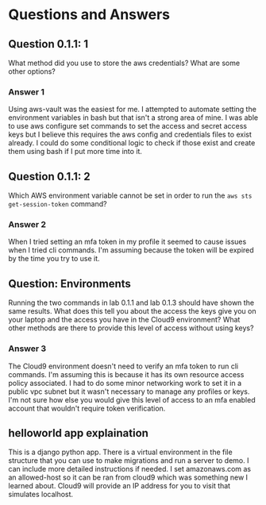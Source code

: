 # Questions and Answers

## Question 0.1.1: 1

What method did you use to store the aws credentials?  What are some other options?

### Answer 1

Using aws-vault was the easiest for me.
I attempted to automate setting the environment variables in bash
but that isn't a strong area of mine. I was able to use aws configure set commands
to set the access and secret access keys but I believe this requires the aws config
and credentials files to exist already. I could do some conditional logic to check
if those exist and create them using bash if I put more time into it.

## Question 0.1.1: 2

Which AWS environment variable cannot be set in order to run the
`aws sts get-session-token` command?

### Answer 2

When I tried setting an mfa token in my profile
it seemed to cause issues when I tried cli commands.
I'm assuming because the token will be expired by the time you try to use it.

## Question: Environments

Running the two commands in lab 0.1.1 and lab 0.1.3 should have shown the same results.
What does this tell you about the access the keys give you on your laptop
and the access you have in the Cloud9 environment?
What other methods are there to provide this level of access without using keys?

### Answer 3

The Cloud9 environment doesn't need to verify an mfa token to run cli commands.
I'm assuming this is because it has its own resource access policy associated.
I had to do some minor networking work to set it in a public vpc subnet
but it wasn't necessary to manage any profiles or keys.
I'm not sure how else you would give this level of access to an mfa enabled account
that wouldn't require token verification.

## helloworld app explaination

This is a django python app.
There is a virtual environment in the file structure that you can use to make migrations
and run a server to demo. I can include more detailed instructions if needed.
I set amazonaws.com as an allowed-host so it can be ran from cloud9
which was something new I learned about.
Cloud9 will provide an IP address for you to visit that simulates localhost.